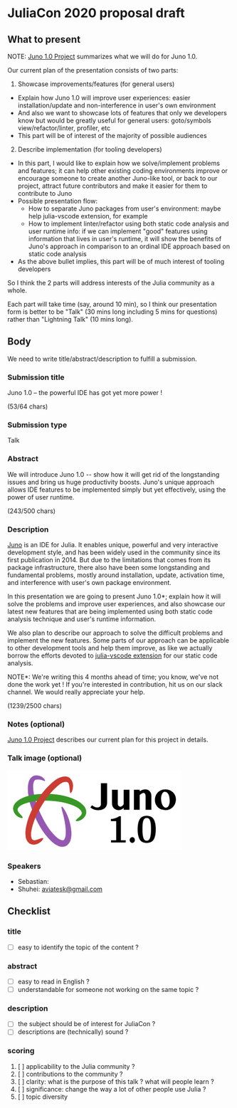 # JuliaCon 2020 proposal draft

## What to present

NOTE: [Juno 1.0 Project](./juno1.0-project.md) summarizes what we will do for Juno 1.0.

Our current plan of the presentation consists of two parts:

1. Showcase improvements/features (for general users)
- Explain how Juno 1.0 will improve user experiences: easier installation/update and non-interference in user's own environment
- And also we want to showcase lots of features that only we developers know but would be greatly useful for general users: goto/symbols view/refactor/linter, profiler, etc
- This part will be of interest of the majority of possible audiences

2. Describe implementation (for tooling developers)
- In this part, I would like to explain how we solve/implement problems and features; it can help other existing coding environments improve or encourage someone to create another Juno-like tool, or back to our project, attract future contributors and make it easier for them to contribute to Juno
- Possible presentation flow:
  * How to separate Juno packages from user's environment: maybe help julia-vscode extension, for example
  * How to implement linter/refactor using both static code analysis and user runtime info: if we can implement "good" features using information that lives in user's runtime, it will show the benefits of Juno's approach in comparison to an ordinal IDE approach based on static code analysis 
- As the above bullet implies, this part will be of much interest of tooling developers

So I think the 2 parts will address interests of the Julia community as a whole.

Each part will take time (say, around 10 min), so I think our presentation form is better to be "Talk" (30 mins long including 5 mins for questions) rather than "Lightning Talk" (10 mins long).

## Body

We need to write title/abstract/description to fulfill a submission.

### Submission title

Juno 1.0 – the powerful IDE has got yet more power !

(53/64 chars)

### Submission type

Talk

### Abstract

We will introduce Juno 1.0 -- show how it will get rid of the longstanding issues and bring us huge productivity boosts. 
Juno's unique approach allows IDE features to be implemented simply but yet effectively, using the power of user runtime.

(243/500 chars)

### Description

[Juno](https://junolab.org/) is an IDE for Julia.
It enables unique, powerful and very interactive development style, and has been widely used in the community since its first publication in 2014.
But due to the limitations that comes from its package infrastructure, there also have been some longstanding and fundamental problems, mostly around installation, update, activation time, and interference with user's own package environment.

In this presentation we are going to present Juno 1.0*; explain how it will solve the problems and improve user experiences, and also showcase our latest new features that are being implemented using both static code analysis technique and user's runtime information.

We also plan to describe our approach to solve the difficult problems and implement the new features. Some parts of our approach can be applicable to other development tools and help them improve, as like we actually borrow the efforts devoted to [julia-vscode extension](https://www.julia-vscode.org/) for our static code analysis.

NOTE*: We're writing this 4 months ahead of time; you know, we've not done the work yet ! If you're interested in contribution, hit us on our slack channel. We would really appreciate your help.

(1239/2500 chars)

### Notes (optional)

[Juno 1.0 Project](./juno1.0-project.md) describes our current plan for this project in details.

### Talk image (optional)

![](juno1.0-logo.png)

### Speakers

- Sebastian:
- Shuhei: aviatesk@gmail.com

## Checklist

### title

- [ ] easy to identify the topic of the content ?

### abstract

- [ ] easy to read in English ?
- [ ] understandable for someone not working on the same topic ?

### description

- [ ] the subject should be of interest for JuliaCon ?
- [ ] descriptions are (technically) sound ?

### scoring

1. [ ] applicability to the Julia community ?
2. [ ] contributions to the community ?
3. [ ] clarity: what is the purpose of this talk ? what will people learn ?
4. [ ] significance: change the way a lot of other people use Julia ?
5. [ ] topic diversity

